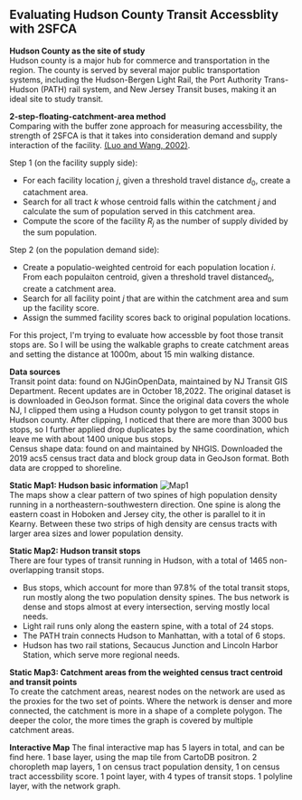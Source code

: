 ## Evaluating Hudson County Transit Accessblity with 2SFCA

**Hudson County as the site of study**
<br> Hudson county is a major hub for commerce and transportation in the region. The county is served by several major public transportation systems, including the Hudson-Bergen Light Rail, the Port Authority Trans-Hudson (PATH) rail system, and New Jersey Transit buses, making it an ideal site to study transit.<br>

**2-step-floating-catchment-area method** 
<br> Comparing with the buffer zone approach for measuring accessbility, the strength of 2SFCA is that it takes into consideration demand and supply interaction of the facility. <a href='https://journals.sagepub.com/doi/abs/10.1068/b29120?casa_token=iICd4Til9h0AAAAA:SxXYNHQgqoxAckICc0AxylFChpgLaEPwoH_qUVOD2E1-l7EzVXcEP8sUcvCg4T1Ql7CqkltGtX9u'>(Luo and Wang, 2002)</a>. 
    
Step 1 (on the facility supply side):
 - For each facility location $j$, given a threshold travel distance $d_{0}$, create a catachment area. 
 - Search for all tract $k$ whose centroid falls within the catchment $j$ and calculate the sum of population served in this catchment area. 
 - Compute the score of the facility $R_{j}$ as the number of supply divided by the sum population. 
    
Step 2 (on the population demand side):
 - Create a populatio-weighted centroid for each population location $i$. From each populaiton centroid, given a threshold travel distance$d_{0}$, create a catchment area.
 - Search for all facility point $j$ that are within the catchment area and sum up the facility score.
 - Assign the summed facility scores back to original population locations. 

For this project, I'm trying to evaluate how accessble by foot those transit stops are. So I will be using the walkable graphs to create catchment areas and setting the distance at 1000m, about 15 min walking distance. 

**Data sources** 
<br/>Transit point data: found on NJGinOpenData, maintained by NJ Transit GIS Department. Recent updates are in October 18,2022. The original dataset is is downloaded in GeoJson format. Since the original data covers the whole NJ, I clipped them using a Hudson county polygon to get transit stops in Hudson 
  county. After clipping, I noticed that there are more than 3000 bus stops, so I further applied drop duplicates by the same coordination, which leave me with about 1400 unique bus stops.  
Census shape data: found on and maintained by NHGIS. Downloaded the 2019 acs5 census tract data and block group data in GeoJson format. Both data are cropped to shoreline. 


**Static Map1: Hudson basic information** 
![Map1](https://github.com/springalrilmay/CommandLineGIS_FinalProject/main/images/viz1.png?raw=true)
<br/>The maps show a clear pattern of two spines of high population density running in a northeastern-southwestern direction. One spine is along the eastern coast in Hoboken and Jersey city, the other is parallel to it in Kearny. Between these two strips of high density are census tracts with larger area sizes and lower population density.

**Static Map2: Hudson transit stops** 
<br/>There are four types of transit running in Hudson, with a total of 1465 non-overlapping transit stops.
- Bus stops, which account for more than 97.8% of the total transit stops, run mostly along the two population density spines. The bus network is dense and stops almost at every intersection, serving mostly local needs.
- Light rail runs only along the eastern spine, with a total of 24 stops.
- The PATH train connects Hudson to Manhattan, with a total of 6 stops.
- Hudson has two rail stations, Secaucus Junction and Lincoln Harbor Station, which serve more regional needs.

**Static Map3: Catchment areas from the weighted census tract centroid and transit points**
<br/>To create the catchment areas, nearest nodes on the network are used as the proxies for the two set of points. Where the network is denser and more connected, the catchment is more in a shape of a complete polygon. The deeper the color, the more times the graph is covered by multiple catchment areas. 

**Interactive Map** 
The final interactive map has 5 layers in total, and can be find here. 
1 base layer, using the map tile from CartoDB positron.
2 choropleth map layers, 1 on census tract population density, 1 on census tract accessbility score.
1 point layer, with 4 types of transit stops.
1 polyline layer, with the network graph.
